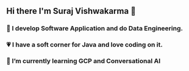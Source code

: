 ## Hi there I'm Suraj Vishwakarma 👋

### 🔭 I develop Software Application and do Data Engineering.
### 💗 I have a soft corner for Java and love coding on it.
### 🌱 I’m currently learning GCP and Conversational AI
<!--
**vsuraj3/vsuraj3** is a ✨ _special_ ✨ repository because its `README.md` (this file) appears on your GitHub profile.

Here are some ideas to get you started:

- 🔭 I’m currently working on ...
- 🌱 I’m currently learning ...
- 👯 I’m looking to collaborate on ...
- 🤔 I’m looking for help with ...
- 💬 Ask me about ...
- 📫 How to reach me: ...
- 😄 Pronouns: ...
- ⚡ Fun fact: ...
-->
